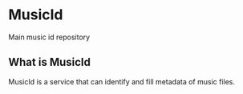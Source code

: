 # MusicId

Main music id repository

## What is MusicId

MusicId is a service that  can identify and fill metadata of music files.